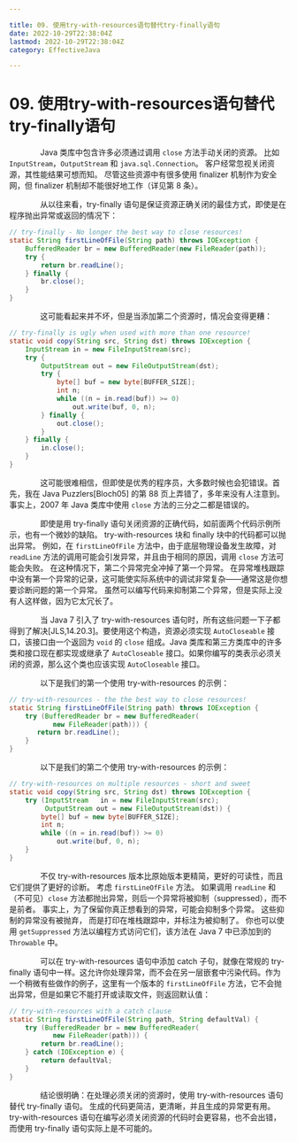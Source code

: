 ```yaml
---

title: 09. 使用try-with-resources语句替代try-finally语句
date: 2022-10-29T22:38:04Z
lastmod: 2022-10-29T22:38:04Z
category: EffectiveJava

---
```


# 09. 使用try-with-resources语句替代try-finally语句


　　　　Java 类库中包含许多必须通过调用 `close` 方法手动关闭的资源。 比如 `InputStream`，`OutputStream` 和 `java.sql.Connection`。 客户经常忽视关闭资源，其性能结果可想而知。 尽管这些资源中有很多使用 finalizer 机制作为安全网，但 finalizer 机制却不能很好地工作（详见第 8 条）。

　　　　从以往来看，try-finally 语句是保证资源正确关闭的最佳方式，即使是在程序抛出异常或返回的情况下：

```java
// try-finally - No longer the best way to close resources!
static String firstLineOfFile(String path) throws IOException {
    BufferedReader br = new BufferedReader(new FileReader(path));
    try {
        return br.readLine();
    } finally {
        br.close();
    }
}
```

　　　　这可能看起来并不坏，但是当添加第二个资源时，情况会变得更糟：

```java
// try-finally is ugly when used with more than one resource!
static void copy(String src, String dst) throws IOException {
    InputStream in = new FileInputStream(src);
    try {
        OutputStream out = new FileOutputStream(dst);
        try {
            byte[] buf = new byte[BUFFER_SIZE];
            int n;
            while ((n = in.read(buf)) >= 0)
                out.write(buf, 0, n);
        } finally {
            out.close();
        }
    } finally {
        in.close();
    }
}
```

　　　　这可能很难相信，但即使是优秀的程序员，大多数时候也会犯错误。首先，我在 Java Puzzlers[Bloch05] 的第 88 页上弄错了，多年来没有人注意到。事实上，2007 年 Java 类库中使用 `close` 方法的三分之二都是错误的。

　　　　即使是用 try-finally 语句关闭资源的正确代码，如前面两个代码示例所示，也有一个微妙的缺陷。 try-with-resources 块和 finally 块中的代码都可以抛出异常。 例如，在 `firstLineOfFile` 方法中，由于底层物理设备发生故障，对 `readLine` 方法的调用可能会引发异常，并且由于相同的原因，调用 `close` 方法可能会失败。 在这种情况下，第二个异常完全冲掉了第一个异常。 在异常堆栈跟踪中没有第一个异常的记录，这可能使实际系统中的调试非常复杂——通常这是你想要诊断问题的第一个异常。 虽然可以编写代码来抑制第二个异常，但是实际上没有人这样做，因为它太冗长了。

　　　　当 Java 7 引入了 try-with-resources 语句时，所有这些问题一下子都得到了解决[JLS,14.20.3]。要使用这个构造，资源必须实现 `AutoCloseable` 接口，该接口由一个返回为 `void` 的 `close` 组成。Java 类库和第三方类库中的许多类和接口现在都实现或继承了 `AutoCloseable` 接口。如果你编写的类表示必须关闭的资源，那么这个类也应该实现 `AutoCloseable` 接口。

　　　　以下是我们的第一个使用 try-with-resources 的示例：

```java
// try-with-resources - the the best way to close resources!
static String firstLineOfFile(String path) throws IOException {
    try (BufferedReader br = new BufferedReader(
           new FileReader(path))) {
       return br.readLine();
    }
}
```

　　　　以下是我们的第二个使用 try-with-resources 的示例：

```java
// try-with-resources on multiple resources - short and sweet
static void copy(String src, String dst) throws IOException {
    try (InputStream   in = new FileInputStream(src);
         OutputStream out = new FileOutputStream(dst)) {
        byte[] buf = new byte[BUFFER_SIZE];
        int n;
        while ((n = in.read(buf)) >= 0)
            out.write(buf, 0, n);
    }
}
```

　　　　不仅 try-with-resources 版本比原始版本更精简，更好的可读性，而且它们提供了更好的诊断。 考虑 `firstLineOfFile` 方法。 如果调用 `readLine` 和（不可见）`close` 方法都抛出异常，则后一个异常将被抑制（suppressed），而不是前者。 事实上，为了保留你真正想看到的异常，可能会抑制多个异常。 这些抑制的异常没有被抛弃， 而是打印在堆栈跟踪中，并标注为被抑制了。 你也可以使用 `getSuppressed` 方法以编程方式访问它们，该方法在 Java 7 中已添加到的 `Throwable` 中。

　　　　可以在 try-with-resources 语句中添加 catch 子句，就像在常规的 try-finally 语句中一样。这允许你处理异常，而不会在另一层嵌套中污染代码。作为一个稍微有些做作的例子，这里有一个版本的 `firstLineOfFile` 方法，它不会抛出异常，但是如果它不能打开或读取文件，则返回默认值：

```java
// try-with-resources with a catch clause
static String firstLineOfFile(String path, String defaultVal) {
    try (BufferedReader br = new BufferedReader(
           new FileReader(path))) {
        return br.readLine();
    } catch (IOException e) {
        return defaultVal;
    }
}
```

　　　　结论很明确：在处理必须关闭的资源时，使用 try-with-resources 语句替代 try-finally 语句。 生成的代码更简洁，更清晰，并且生成的异常更有用。 try-with-resources 语句在编写必须关闭资源的代码时会更容易，也不会出错，而使用 try-finally 语句实际上是不可能的。
